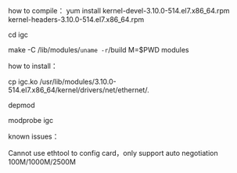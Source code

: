 how to compile：
yum install kernel-devel-3.10.0-514.el7.x86_64.rpm kernel-headers-3.10.0-514.el7.x86_64.rpm

cd igc

make -C /lib/modules/`uname -r`/build M=$PWD modules

how to install：

 cp igc.ko /usr/lib/modules/3.10.0-514.el7.x86_64/kernel/drivers/net/ethernet/.
 
 depmod 
 
 modprobe igc


known issues：

Cannot use ethtool to config card，only support auto negotiation 100M/1000M/2500M
